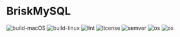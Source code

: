 # BriskMySQL
![build-macOS](https://github.com/ckmjreynolds/BriskMySQL/workflows/build-macOS/badge.svg) ![build-linux](https://github.com/ckmjreynolds/BriskMySQL/workflows/build-linux/badge.svg)  ![lint](https://github.com/ckmjreynolds/BriskMySQL/workflows/lint/badge.svg) ![license](https://img.shields.io/badge/license-MIT-brightgreen) ![semver](https://img.shields.io/badge/server-2.0.0-brightgreen) ![os](https://img.shields.io/badge/os-macOS-brightgreen) ![os](https://img.shields.io/badge/os-linux-brightgreen)
